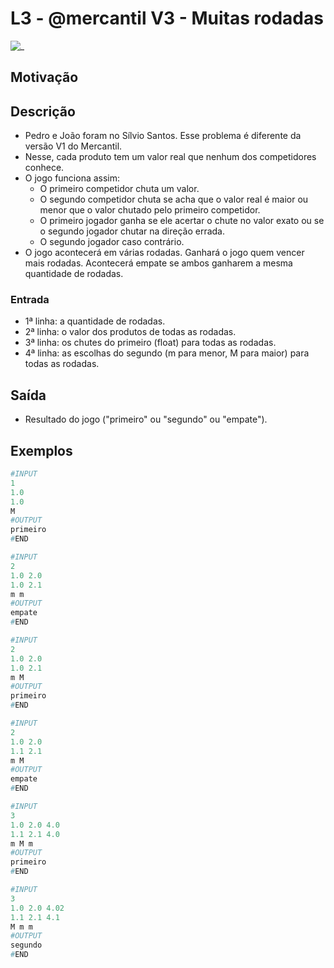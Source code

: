 # L3 - @mercantil V3 - Muitas rodadas

![_](https://raw.githubusercontent.com/qxcodefup/arcade/master/base/mercantil/cover.jpg)

## Motivação

## Descrição

- Pedro e João foram no Sílvio Santos. Esse problema é diferente da versão V1 do Mercantil.
- Nesse, cada produto tem um valor real que nenhum dos competidores conhece.
- O jogo funciona assim:
  - O primeiro competidor chuta um valor.
  - O segundo competidor chuta se acha que o valor real é maior ou menor que o valor chutado pelo primeiro competidor.
  - O primeiro jogador ganha se ele acertar o chute no valor exato ou se o segundo jogador chutar na direção errada.
  - O segundo jogador caso contrário.
- O jogo acontecerá em várias rodadas. Ganhará o jogo quem vencer mais rodadas. Acontecerá empate se ambos ganharem a mesma quantidade de rodadas.

### Entrada

- 1ª linha: a quantidade de rodadas.  
- 2ª linha: o valor dos produtos de todas as rodadas.
- 3ª linha: os chutes do primeiro (float) para todas as rodadas.
- 4ª linha: as escolhas do segundo (m para menor, M para maior) para todas as rodadas.  

## Saída

- Resultado do jogo ("primeiro" ou "segundo" ou "empate").

## Exemplos  

``` py
#INPUT
1  
1.0  
1.0  
M  
#OUTPUT
primeiro
#END
```

```py
#INPUT
2  
1.0 2.0  
1.0 2.1  
m m  
#OUTPUT
empate
#END
```

```py
#INPUT  
2
1.0 2.0
1.0 2.1
m M
#OUTPUT
primeiro
#END
```

```py
#INPUT
2
1.0 2.0
1.1 2.1
m M
#OUTPUT
empate
#END
```

```py
#INPUT
3
1.0 2.0 4.0
1.1 2.1 4.0
m M m
#OUTPUT
primeiro
#END
```

```py
#INPUT
3
1.0 2.0 4.02
1.1 2.1 4.1
M m m
#OUTPUT
segundo
#END
```
